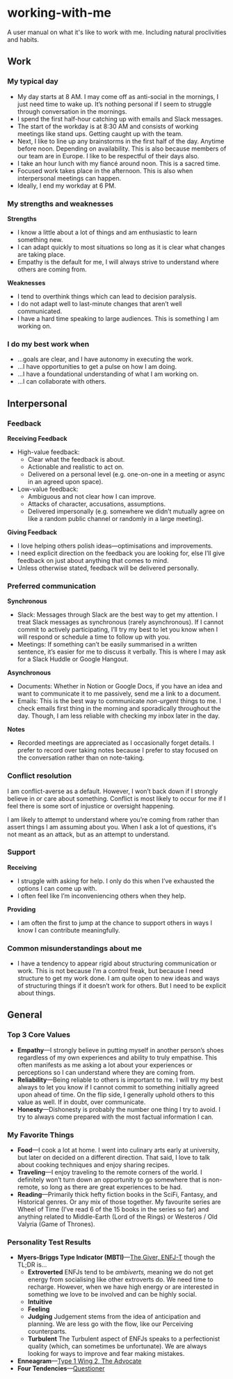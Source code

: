 # working-with-me
A user manual on what it's like to work with me. Including natural proclivities and habits.

## Work

### My typical day

- My day starts at 8 AM. I may come off as anti-social in the mornings, I just need time to wake up. It’s nothing personal if I seem to struggle through conversation in the mornings.
- I spend the first half-hour catching up with emails and Slack messages.
- The start of the workday is at 8:30 AM and consists of working meetings like stand ups. Getting caught up with the team.
- Next, I like to line up any brainstorms in the first half of the day. Anytime before noon. Depending on availability. This is also because members of our team are in Europe. I like to be respectful of their days also.
- I take an hour lunch with my fiancé around noon. This is a sacred time.
- Focused work takes place in the afternoon. This is also when interpersonal meetings can happen.
- Ideally, I end my workday at 6 PM.

### My strengths and weaknesses

**Strengths**

- I know a little about a lot of things and am enthusiastic to learn something new.
- I can adapt quickly to most situations so long as it is clear what changes are taking place.
- Empathy is the default for me, I will always strive to understand where others are coming from.

**Weaknesses**

- I tend to overthink things which can lead to decision paralysis.
- I do not adapt well to last-minute changes that aren’t well communicated.
- I have a hard time speaking to large audiences. This is something I am working on.

### I do my best work when

- …goals are clear, and I have autonomy in executing the work.
- …I have opportunities to get a pulse on how I am doing.
- …I have a foundational understanding of what I am working on.
- …I can collaborate with others.

## Interpersonal

### Feedback

**Receiving Feedback**

- High-value feedback:
    - Clear what the feedback is about.
    - Actionable and realistic to act on.
    - Delivered on a personal level (e.g. one-on-one in a meeting or async in an agreed upon space).
- Low-value feedback:
    - Ambiguous and not clear how I can improve.
    - Attacks of character, accusations, assumptions.
    - Delivered impersonally (e.g. somewhere we didn’t mutually agree on like a random public channel or randomly in a large meeting).

**Giving Feedback**

- I love helping others polish ideas—optimisations and improvements.
- I need explicit direction on the feedback you are looking for, else I’ll give feedback on just about anything that comes to mind.
- Unless otherwise stated, feedback will be delivered personally.

### Preferred communication

**Synchronous**

- Slack: Messages through Slack are the best way to get my attention. I treat Slack messages as synchronous (rarely asynchronous). If I cannot commit to actively participating, I’ll try my best to let you know when I will respond or schedule a time to follow up with you.
- Meetings: If something can’t be easily summarised in a written sentence, it’s easier for me to discuss it verbally. This is where I may ask for a Slack Huddle or Google Hangout.

**Asynchronous**

- Documents: Whether in Notion or Google Docs, if you have an idea and want to communicate it to me passively, send me a link to a document.
- Emails: This is the best way to communicate *non-urgent* things to me. I check emails first thing in the morning and sporadically throughout the day. Though, I am less reliable with checking my inbox later in the day.

**Notes**

- Recorded meetings are appreciated as I occasionally forget details. I prefer to record over taking notes because I prefer to stay focused on the conversation rather than on note-taking.

### Conflict resolution

I am conflict-averse as a default. However, I won’t back down if I strongly believe in or care about something. Conflict is most likely to occur for me if I feel there is some sort of injustice or oversight happening. 

I am likely to attempt to understand where you’re coming from rather than assert things I am assuming about you. When I ask a lot of questions, it's not meant as an attack, but as an attempt to understand. 

### Support

**Receiving**

- I struggle with asking for help. I only do this when I’ve exhausted the options I can come up with.
- I often feel like I’m inconveniencing others when they help.

**Providing**

- I am often the first to jump at the chance to support others in ways I know I can contribute meaningfully.

### Common misunderstandings about me

- I have a tendency to appear rigid about structuring communication or work. This is not because I’m a control freak, but because I need structure to get my work done. I am quite open to new ideas and ways of structuring things if it doesn’t work for others. But I need to be explicit about things.

## General

### Top 3 Core Values

- **Empathy**—I strongly believe in putting myself in another person’s shoes regardless of my own experiences and ability to truly empathise. This often manifests as me asking a lot about your experiences or perceptions so I can understand where they are coming from.
- **Reliability**—Being reliable to others is important to me. I will try my best always to let you know if I cannot commit to something initially agreed upon ahead of time. On the flip side, I generally uphold others to this value as well. If in doubt, over communicate.
- **Honesty**—Dishonesty is probably the number one thing I try to avoid. I try to always come prepared with the most factual information I can.

### My Favorite Things

- **Food**—I cook a lot at home. I went into culinary arts early at university, but later on decided on a different direction. That said, I love to talk about cooking techniques and enjoy sharing recipes.
- **Traveling**—I enjoy traveling to the remote corners of the world. I definitely won’t turn down an opportunity to go somewhere that is non-remote, so long as there are great experiences to be had.
- **Reading**—Primarily thick hefty fiction books in the SciFi, Fantasy, and Historical genres. Or any mix of those together. My favourite series are Wheel of Time (I’ve read 6 of the 15 books in the series so far) and anything related to Middle-Earth (Lord of the Rings) or Westeros / Old Valyria (Game of Thrones).

### Personality Test Results

- **Myers-Briggs Type Indicator (MBTI)**—[The Giver, ENFJ-T](https://www.xpersonalitytest.com/enfj/enfj-t) though the TL;DR is…
    - **Extroverted** ENFJs tend to be *ambiverts,* meaning we do not get energy from socialising like other extroverts do. We need time to recharge. However, when we have high energy or are interested in something we love to be involved and can be highly social.
    - **Intuitive**
    - **Feeling**
    - **Judging** Judgement stems from the idea of anticipation and planning. We are less go with the flow, like our Perceiving counterparts.
    - **Turbulent** The Turbulent aspect of ENFJs speaks to a perfectionist quality (which, can sometimes be unfortunate). We are always looking for ways to improve and fear making mistakes.
- **Enneagram**—[Type 1 Wing 2, The Advocate](https://www.enneagraminstitute.com/type-1/)
- **Four Tendencies**—[Questioner](https://www.shortform.com/blog/questioner-tendency/)

